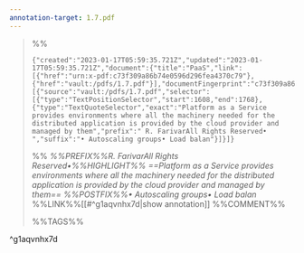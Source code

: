 ```yaml
---
annotation-target: 1.7.pdf
---
```



>%%
>```annotation-json
>{"created":"2023-01-17T05:59:35.721Z","updated":"2023-01-17T05:59:35.721Z","document":{"title":"PaaS","link":[{"href":"urn:x-pdf:c73f309a86b74e0596d296fea4370c79"},{"href":"vault:/pdfs/1.7.pdf"}],"documentFingerprint":"c73f309a86b74e0596d296fea4370c79"},"uri":"vault:/pdfs/1.7.pdf","target":[{"source":"vault:/pdfs/1.7.pdf","selector":[{"type":"TextPositionSelector","start":1608,"end":1768},{"type":"TextQuoteSelector","exact":"Platform as a Service provides environments where all the machinery needed for the distributed application is provided by the cloud provider and managed by them","prefix":" R. FarivarAll Rights Reserved• ","suffix":"• Autoscaling groups• Load balan"}]}]}
>```
>%%
>*%%PREFIX%%R. FarivarAll Rights Reserved•%%HIGHLIGHT%% ==Platform as a Service provides environments where all the machinery needed for the distributed application is provided by the cloud provider and managed by them== %%POSTFIX%%• Autoscaling groups• Load balan*
>%%LINK%%[[#^g1aqvnhx7d|show annotation]]
>%%COMMENT%%
>
>%%TAGS%%
>
^g1aqvnhx7d
